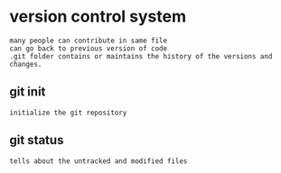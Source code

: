 # version control system
    many people can contribute in same file
    can go back to previous version of code
    .git folder contains or maintains the history of the versions and changes.

## git init
    initialize the git repository

## git status
    tells about the untracked and modified files
